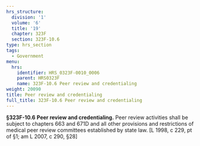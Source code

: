 ```yaml
---
hrs_structure:
  division: '1'
  volume: '6'
  title: '19'
  chapter: 323F
  section: 323F-10.6
type: hrs_section
tags:
  - Government
menu:
  hrs:
    identifier: HRS_0323F-0010_0006
    parent: HRS0323F
    name: 323F-10.6 Peer review and credentialing
weight: 20090
title: Peer review and credentialing
full_title: 323F-10.6 Peer review and credentialing
---
```

**§323F-10.6** **Peer review and credentialing.** Peer review activities shall be subject to chapters 663 and 671D and all other provisions and restrictions of medical peer review committees established by state law. [L 1998, c 229, pt of §1; am L 2007, c 290, §28]